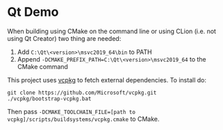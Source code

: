 # Qt Demo

When building using CMake on the command line or using CLion (i.e. not using Qt Creator) two thing are needed:

1. Add `C:\Qt\<version>\msvc2019_64\bin` to PATH
2. Append `-DCMAKE_PREFIX_PATH=C:\Qt\<version>\msvc2019_64` to the CMake command

This project uses [vcpkg](https://vcpkg.io/en/index.html) to fetch external dependencies.
To install do:

```
git clone https://github.com/Microsoft/vcpkg.git
./vcpkg/bootstrap-vcpkg.bat
```

Then pass `-DCMAKE_TOOLCHAIN_FILE=[path to vcpkg]/scripts/buildsystems/vcpkg.cmake` to CMake.
